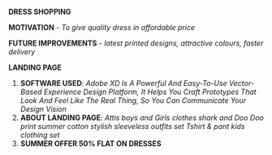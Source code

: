 <!--strong-->
**DRESS SHOPPING**
<!--Italics-->
**MOTIVATION** - *To give quality dress in affordable price*
<!--Italics-->
**FUTURE IMPROVEMENTS** - *latest printed designs, attractive colours, faster delivery*
<!--Italics-->
**LANDING PAGE**
<!--OL-->
1. **SOFTWARE USED**: 
*Adobe XD Is A Powerful And Easy-To-Use Vector-Based Experience Design Platform, It Helps You Craft Prototypes That Look And Feel Like The Real Thing, So You Can Communicate Your Design Vision*
1. **ABOUT LANDING PAGE**:
*Attis boys and Girls clothes shark and Doo Doo print summer cotton stylish sleeveless outfits set Tshirt & pant kids clothing set*
1. **SUMMER OFFER 50% FLAT ON DRESSES**



